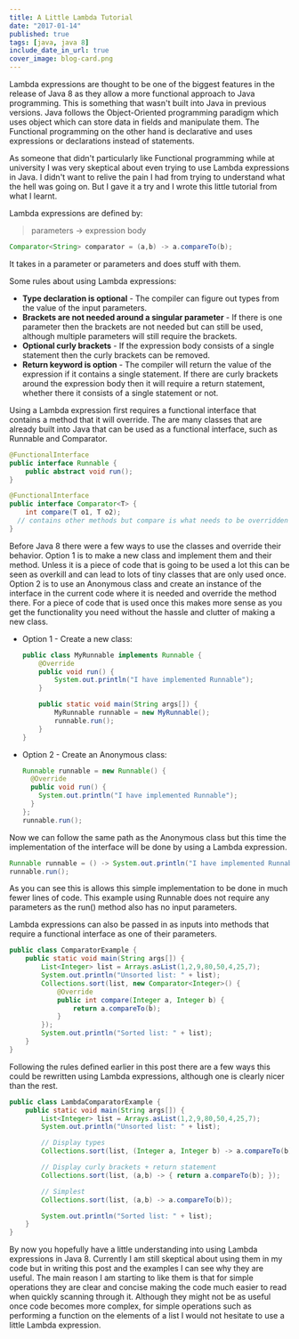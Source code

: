 ```yaml
---
title: A Little Lambda Tutorial
date: "2017-01-14"
published: true
tags: [java, java 8]
include_date_in_url: true
cover_image: blog-card.png
---
```


Lambda expressions are thought to be one of the biggest features in the release of Java 8 as they allow a more functional approach to Java programming. This is something that wasn't built into Java in previous versions. Java follows the Object-Oriented programming paradigm which uses object which can store data in fields and manipulate them. The Functional programming on the other hand is declarative and uses expressions or declarations instead of statements.

As someone that didn't particularly like Functional programming while at university I was very skeptical about even trying to use Lambda expressions in Java. I didn't want to relive the pain I had from trying to understand what the hell was going on. But I gave it a try and I wrote this little tutorial from what I learnt.

Lambda expressions are defined by:

> parameters -> expression body

```java
Comparator<String> comparator = (a,b) -> a.compareTo(b);
```

It takes in a parameter or parameters and does stuff with them.

Some rules about using Lambda expressions:

- __Type declaration is optional__ - The compiler can figure out types from the value of the input parameters.
- __Brackets are not needed around a singular parameter__ - If there is one parameter then the brackets are not needed but can still be used, although multiple parameters will still require the brackets.
- __Optional curly brackets__ - If the expression body consists of a single statement then the curly brackets can be removed.
- __Return keyword is option__ - The compiler will return the value of the expression if it contains a single statement. If there are curly brackets around the expression body then it will require a return statement, whether there it consists  of a single statement or not.

Using a Lambda expression first requires a functional interface that contains a method that it will override. The are many classes that are already built into Java that can be used as a functional interface, such as Runnable and Comparator.

```java
@FunctionalInterface
public interface Runnable {
    public abstract void run();
}
```

```java
@FunctionalInterface
public interface Comparator<T> {
    int compare(T o1, T o2);
  // contains other methods but compare is what needs to be overridden 
}
```

Before Java 8 there were a few ways to use the classes and override their behavior. Option 1 is to make a new class and implement them and their method. Unless it is a piece of code that is going to be used a lot this can be seen as overkill and can lead to lots of tiny classes that are only used once. Option 2  is to use an Anonymous class and create an instance of the interface in the current code where it is needed and override the method there. For a piece of code that is used once this makes more sense as you get the functionality you need without the hassle and clutter of making a new class.

- Option 1 - Create a new class:

  ```java
  public class MyRunnable implements Runnable {
      @Override
      public void run() {
          System.out.println("I have implemented Runnable");
      }

      public static void main(String args[]) {
          MyRunnable runnable = new MyRunnable();
          runnable.run();
      }
  }
  ```

- Option 2 - Create an Anonymous class:

  ```java
  Runnable runnable = new Runnable() {
    @Override
    public void run() {
      System.out.println("I have implemented Runnable");
    }
  };
  runnable.run();
  ```

Now we can follow the same path as the Anonymous class but this time the implementation of the interface will be done by using a Lambda expression.

```java
Runnable runnable = () -> System.out.println("I have implemented Runnable");
runnable.run();
```

As you can see this is allows this simple implementation to be done in much fewer lines of code. This example using Runnable does not require any parameters as the run() method also has no input parameters.

Lambda expressions can also be passed in as inputs into methods that require a functional interface as one of their parameters.

```java
public class ComparatorExample {
    public static void main(String args[]) {
        List<Integer> list = Arrays.asList(1,2,9,80,50,4,25,7);
        System.out.println("Unsorted list: " + list);
        Collections.sort(list, new Comparator<Integer>() {
            @Override
            public int compare(Integer a, Integer b) {
                return a.compareTo(b);
            }
        });
        System.out.println("Sorted list: " + list);
    }
}
```

Following the rules defined earlier in this post there are a few ways this could be rewritten using Lambda expressions, although one is clearly nicer than the rest.

```java
public class LambdaComparatorExample {
    public static void main(String args[]) {
        List<Integer> list = Arrays.asList(1,2,9,80,50,4,25,7);
        System.out.println("Unsorted list: " + list);

        // Display types
        Collections.sort(list, (Integer a, Integer b) -> a.compareTo(b));

        // Display curly brackets + return statement
        Collections.sort(list, (a,b) -> { return a.compareTo(b); });

        // Simplest
        Collections.sort(list, (a,b) -> a.compareTo(b));

        System.out.println("Sorted list: " + list);
    }
}
```

By now you hopefully have a little understanding into using Lambda expressions in Java 8. Currently I am still skeptical about using them in my code but in writing this post and the examples I can see why they are useful. The main reason I am starting to like them is that for simple operations they are clear and concise making the code much easier to read when quickly scanning through it. Although they might not be as useful once code becomes more complex, for simple operations such as performing a function on the elements of a list I would not hesitate to use a little Lambda expression.
